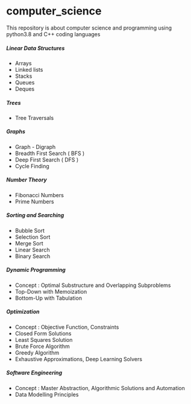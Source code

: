 # computer_science
This repository is about computer science and programming using python3.8 and C++ coding languages

 ##### Linear Data Structures
  - Arrays
  - Linked lists
  - Stacks
  - Queues
  - Deques

 ##### Trees
  - Tree Traversals
 
 ##### Graphs
  - Graph - Digraph
  - Breadth First Search ( BFS )
  - Deep First Search ( DFS )
  - Cycle Finding

 ##### Number Theory
  - Fibonacci Numbers
  - Prime Numbers
  
 ##### Sorting and Searching
  - Bubble Sort
  - Selection Sort
  - Merge Sort
  - Linear Search
  - Binary Search
  
 ##### Dynamic Programming
  - Concept : Optimal Substructure and Overlapping Subproblems
  - Top-Down with Memoization
  - Bottom-Up with Tabulation
  
 ##### Optimization
  - Concept : Objective Function, Constraints
  - Closed Form Solutions
  - Least Squares Solution
  - Brute Force Algorithm
  - Greedy Algorithm
  - Exhaustive Approximations, Deep Learning Solvers

 ##### Software Engineering
  - Concept : Master Abstraction, Algorithmic Solutions and Automation
  - Data Modelling Principles
